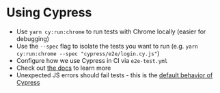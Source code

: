 # Using Cypress

-   Use `yarn cy:run:chrome` to run tests with Chrome locally (easier for debugging)
-   Use the `--spec` flag to isolate the tests you want to run (e.g. `yarn cy:run:chrome --spec "cypress/e2e/login.cy.js"`)
-   Configure how we use Cypress in CI via `e2e-test.yml`
-   Check out [the docs](https://docs.cypress.io/guides/overview/why-cypress) to learn more
-   Unexpected JS errors should fail tests - this is the [default behavior of Cypress](https://on.cypress.io/uncaught-exception-from-application)
